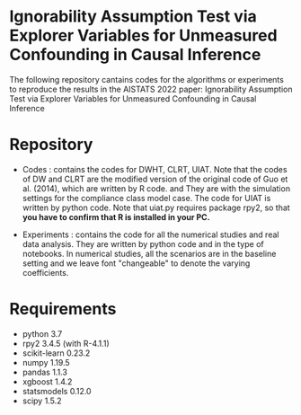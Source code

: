 # Ignorability Assumption Test via Explorer Variables for Unmeasured Confounding in Causal Inference

The following repository cantains codes for the algorithms or experiments to reproduce the results in the AISTATS 2022 paper: Ignorability Assumption Test via Explorer Variables for Unmeasured Confounding in Causal Inference

Repository 
===========

* Codes : contains the codes for DWHT, CLRT, UIAT. Note that the codes of DW and CLRT are the modified version of the original code of Guo et al. (2014), which are written by R code. and They are with the simulation settings for the compliance class model case. The code for UIAT is written by python code. Note that uiat.py requires package rpy2, so that **you have to confirm that R is installed in your PC.**

* Experiments : contains the code for all the numerical studies and real data analysis. They are written by python code and in the type of notebooks. In numerical studies, all the scenarios are in the baseline setting and we leave font "changeable" to denote the varying coefficients.



Requirements
=============

* python 3.7
* rpy2 3.4.5 (with R-4.1.1)
* scikit-learn 0.23.2
* numpy 1.19.5
* pandas 1.1.3
* xgboost 1.4.2
* statsmodels 0.12.0
* scipy 1.5.2
